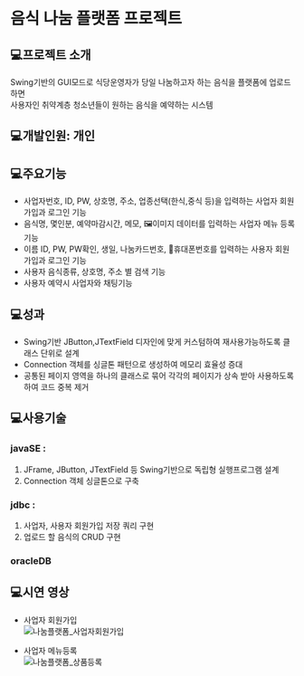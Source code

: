 # 음식 나눔 플랫폼 프로젝트

## 💻프로젝트 소개
Swing기반의 GUI모드로 식당운영자가 당일 나눔하고자 하는 음식을 플랫폼에 업로드하면 <br>
사용자인 취약계층 청소년들이 원하는 음식을 예약하는 시스템
## 💻개발인원: 개인

## 💻주요기능
- 사업자번호, ID, PW, 상호명, 주소, 업종선택(한식,중식 등)을 입력하는 사업자 회원가입과 로그인 기능 
- 음식명, 몇인분, 예약마감시간, 메모, 🖼️이미지 데이터를 입력하는 사업자 메뉴 등록 기능 
- 이름 ID, PW, PW확인, 생일, 나눔카드번호, 📱휴대폰번호를 입력하는 사용자 회원가입과 로그인 기능 
- 사용자 음식종류, 상호명, 주소 별 검색 기능 
- 사용자 예약시 사업자와 채팅기능

## 💻성과
- Swing기반 JButton,JTextField 디자인에 맞게 커스텀하여 재사용가능하도록 클래스 단위로 설계
- Connection 객체를 싱글톤 패턴으로 생성하여 메모리 효율성 증대
- 공통된 페이지 영역을 하나의 클래스로 묶어 각각의 페이지가 상속 받아 사용하도록 하여 코드 중복 제거

## 💻사용기술
### javaSE : 
1. JFrame, JButton, JTextField 등 Swing기반으로 독립형 실행프로그램 설계
2. Connection 객체 싱글톤으로 구축 <br>

### jdbc : 
1. 사업자, 사용자 회원가입 저장 쿼리 구현
2. 업로드 할 음식의 CRUD 구현 <br>
### oracleDB

## 💻시연 영상
- 사업자 회원가입 <br>
![나눔플랫폼_사업자회원가입](https://github.com/lukejihwan/foodSharing_platform-project/assets/111648451/48f412d2-c147-4d9b-a089-739d7bbcaaad)


- 사업자 메뉴등록 <br>
![나눔플랫폼_상품등록](https://github.com/lukejihwan/foodSharing_platform-project/assets/111648451/61a8fb5e-dbd4-4a7e-b836-12c103ff4434)
